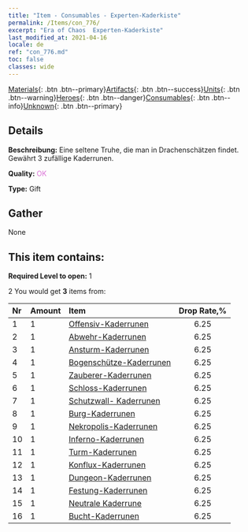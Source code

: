 ```yaml
---
title: "Item - Consumables - Experten-Kaderkiste"
permalink: /Items/con_776/
excerpt: "Era of Chaos  Experten-Kaderkiste"
last_modified_at: 2021-04-16
locale: de
ref: "con_776.md"
toc: false
classes: wide
---
```

 [Materials](/de/Items/){: .btn .btn--primary}[Artifacts](/de/Items/Artifacts/){: .btn .btn--success}[Units](/de/Items/Units/){: .btn .btn--warning}[Heroes](/de/Items/Heroes/){: .btn .btn--danger}[Consumables](/de/Items/Consumables/){: .btn .btn--info}[Unknown](/de/Items/Unknown/){: .btn .btn--primary}

## Details
 **Beschreibung:** Eine seltene Truhe, die man in Drachenschätzen findet. Gewährt 3 zufällige Kaderrunen.

 **Quality:** <span style="color: #DA70D6">OK</span>

 **Type:** Gift

## Gather

  None

## This item contains:

 **Required Level to open:** 1

 2 You would get **3** items  from:

  | Nr | Amount |     Item    | Drop Rate,% |
  |:---|:-------|:------------|:---------:|
  | 1 | 1 | [Offensiv-Kaderrunen](/de/Items/con_734/) | 6.25 | 
  | 2 | 1 | [Abwehr-Kaderrunen](/de/Items/con_739/) | 6.25 | 
  | 3 | 1 | [Ansturm-Kaderrunen](/de/Items/con_741/) | 6.25 | 
  | 4 | 1 | [Bogenschütze-Kaderrunen](/de/Items/con_742/) | 6.25 | 
  | 5 | 1 | [Zauberer-Kaderrunen](/de/Items/con_746/) | 6.25 | 
  | 6 | 1 | [Schloss-Kaderrunen](/de/Items/con_752/) | 6.25 | 
  | 7 | 1 | [Schutzwall- Kaderrunen](/de/Items/con_753/) | 6.25 | 
  | 8 | 1 | [Burg-Kaderrunen](/de/Items/con_754/) | 6.25 | 
  | 9 | 1 | [Nekropolis-Kaderrunen](/de/Items/con_755/) | 6.25 | 
  | 10 | 1 | [Inferno-Kaderrunen](/de/Items/con_777/) | 6.25 | 
  | 11 | 1 | [Turm-Kaderrunen](/de/Items/con_785/) | 6.25 | 
  | 12 | 1 | [Konflux-Kaderrunen](/de/Items/con_791/) | 6.25 | 
  | 13 | 1 | [Dungeon-Kaderrunen](/de/Items/con_792/) | 6.25 | 
  | 14 | 1 | [Festung-Kaderrunen](/de/Items/con_818/) | 6.25 | 
  | 15 | 1 | [Neutrale Kaderrune](/de/Items/con_869/) | 6.25 | 
  | 16 | 1 | [Bucht-Kaderrunen](/de/Items/con_868/) | 6.25 | 
